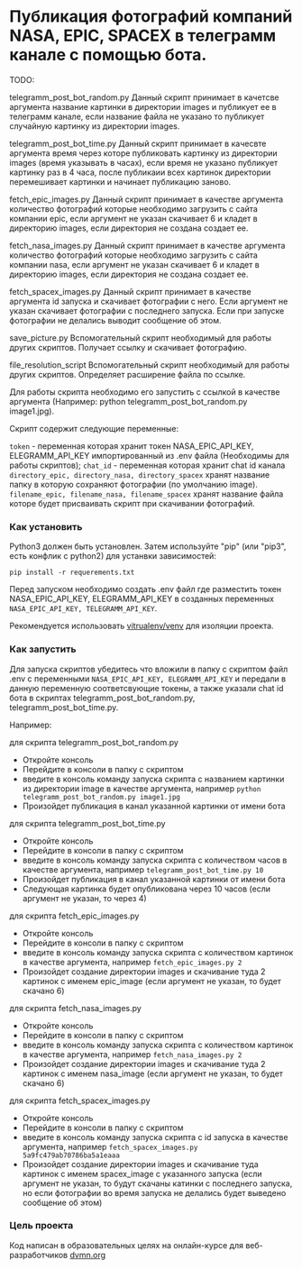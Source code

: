 # Публикация фотографий компаний NASA, EPIC, SPACEX в телеграмм канале с помощью бота.

TODO:

telegramm_post_bot_random.py Данный скрипт принимает в качетсве аргумента название картинки в директории images и публикует ее в телеграмм канале, если название файла не указано то публикует случайную картинку из директории images.

telegramm_post_bot_time.py Данный скрипт принимает в качесвте аргумента время через которе публиковать картинку из директории images (время указывать в часах), если время не указано публикует картинку раз в 4 часа, после публикаии всех картинок директории перемешивает картинки и начинает публикацию заново.

fetch_epic_images.py Данный скрипт принимает в качестве аргумента количество фотографий которые необходимо загрузить с сайта компании epic, если аргумент не указан скачивает 6 и кладет в директорию images, если директория не создана создает ее.

fetch_nasa_images.py Данный скрипт принимает в качестве аргумента количество фотографий которые необходимо загрузить с сайта компании nasa, если аргумент не указан скачивает 6 и кладет в директорию images, если директория не создана создает ее.

fetch_spacex_images.py Данный скрипт принимает в качестве аргумента id запуска и скачивает фотографии с него. Если аргумент не указан скачивает фотографии с последнего запуска. Если при запуске фотографии не делались выводит сообщение об этом.

save_picture.py Вспомогательный скрипт необходимый для работы других скриптов. Получает ссылку и скачивает фотографию.

file_resolution_script Вспомогательный скрипт необходимый для работы других скриптов. Определяет расширение файла по ссылке.

Для работы скрипта необходимо его запустить с ссылкой в качестве аргумента (Например: python telegramm_post_bot_random.py image1.jpg).

Скрипт содержит следующие переменные:

`token` - переменная которая хранит токен NASA_EPIC_API_KEY, ELEGRAMM_API_KEY импортированный из .env файла (Необходимы для работы скриптов);
`chat_id` - переменная которая хранит chat id канала
`directory_epic, directory_nasa, directory_spacex` хранят название папку в которую сохраняют фотографии (по умолчанию image).
`filename_epic, filename_nasa, filename_spacex` хранят название файла которе будет присваивать скрипт при скачивании фотографий.

### Как установить

Python3 должен быть установлен.
Затем используйте "pip" (или "pip3", есть конфлик с python2) для устанвки зависимостей:

```pip install -r requerements.txt```

Перед запуском необходимо создать .env файл где разместить токен NASA_EPIC_API_KEY, ELEGRAMM_API_KEY в созданных переменных `NASA_EPIC_API_KEY, TELEGRAMM_API_KEY`.

Рекомендуется использовать [vitrualenv/venv](https://docs.python.org/3/library/venv.html) для изоляции проекта.

### Как запустить

Для запуска скриптов убедитесь что вложили в папку с скриптом файл .env с переменными `NASA_EPIC_API_KEY, ELEGRAMM_API_KEY` и передали в данную переменную соответсвующие токены, а также указали chat id бота в скриптах telegramm_post_bot_random.py, telegramm_post_bot_time.py.

Например:

для скрипта telegramm_post_bot_random.py

* Откройте консоль
* Перейдите в консоли в папку с скриптом
* введите в консоль команду запуска скрипта с названием картинки из директории image в качестве аргумента, например `python telegramm_post_bot_random.py image1.jpg`
* Произойдет публикация в канал указанной картинки от имени бота

для скрипта telegramm_post_bot_time.py

* Откройте консоль
* Перейдите в консоли в папку с скриптом
* введите в консоль команду запуска скрипта с количеством часов в качестве аргумента, например `telegramm_post_bot_time.py 10`
* Произойдет публикация в канал указанной картинки от имени бота
* Следующая картинка будет опубликована через 10 часов (если аргумент не указан, то через 4)

для скрипта fetch_epic_images.py

* Откройте консоль
* Перейдите в консоли в папку с скриптом
* введите в консоль команду запуска скрипта с количеством картинок в качестве аргумента, например `fetch_epic_images.py 2`
* Произойдет создание директории images и скачивание туда 2 картинок с именем epic_image (если аргумент не указан, то будет скачано 6)

для скрипта fetch_nasa_images.py

* Откройте консоль
* Перейдите в консоли в папку с скриптом
* введите в консоль команду запуска скрипта с количеством картинок в качестве аргумента, например `fetch_nasa_images.py 2`
* Произойдет создание директории images и скачивание туда 2 картинок с именем nasa_image (если аргумент не указан, то будет скачано 6)

для скрипта fetch_spacex_images.py

* Откройте консоль
* Перейдите в консоли в папку с скриптом
* введите в консоль команду запуска скрипта с id запуска в качестве аргумента, например `fetch_spacex_images.py 5a9fc479ab70786ba5a1eaaa`
* Произойдет создание директории images и скачивание туда картинок с именем spacex_image с указанного запуска (если аргумент не указан, то будут скачаны катинки с последнего запуска, но если фотографии во время запуска не делались будет выведено сообщение об этом)


### Цель проекта

Код написан в образовательных целях на онлайн-курсе для веб-разработчиков [dvmn.org](https://dvmn.org/)
